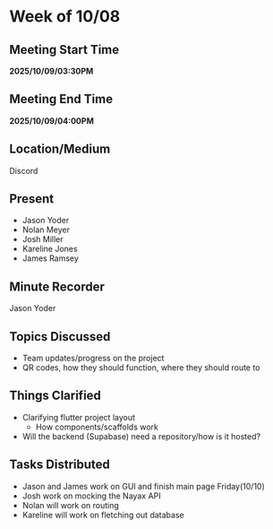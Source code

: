 # Week of 10/08

## Meeting Start Time

**2025/10/09/03:30PM** 

## Meeting End Time

**2025/10/09/04:00PM**

## Location/Medium

Discord

## Present
- Jason Yoder
- Nolan Meyer
- Josh Miller
- Kareline Jones
- James Ramsey

## Minute Recorder
Jason Yoder

## Topics Discussed
- Team updates/progress on the project
- QR codes, how they should function, where they should route to

## Things Clarified
- Clarifying flutter project layout
  - How components/scaffolds work
- Will the backend (Supabase) need a repository/how is it hosted?
  
## Tasks Distributed
- Jason and James work on GUI and finish main page Friday(10/10)
- Josh work on mocking the Nayax API
- Nolan will work on routing
- Kareline will work on fletching out database
